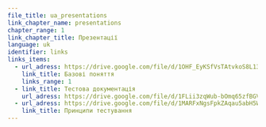 ```yaml
---
file_title: ua_presentations
link_chapter_name: presentations
chapter_range: 1
link_chapter_title: Презентації
language: uk
identifier: links
links_items:
  - url_adress: https://drive.google.com/file/d/1OHF_EyKSfVsTAtvkoS8L13qCWNWXINU8/view
    link_title: Базові поняття
    links_range: 1
  - link_title: Тестова документація
    url_adress: https://drive.google.com/file/d/1FLii3zqWub-bOmq65zfBGVt7uvAEGDaV/view
  - url_adress: https://drive.google.com/file/d/1MARFxNgsFpkZAqau5abH5WNuqXsPdFUQ/view
    link_title: Принципи тестування
---
```

